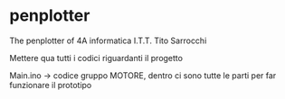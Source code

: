 # penplotter
The penplotter of 4A informatica I.T.T. Tito Sarrocchi

Mettere qua tutti i codici riguardanti il progetto

Main.ino -> codice gruppo MOTORE, dentro ci sono tutte le parti per far funzionare il prototipo
